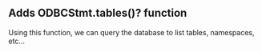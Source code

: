 ## Adds ODBCStmt.tables()? function

Using this function, we can query the database to list tables, namespaces, etc…
